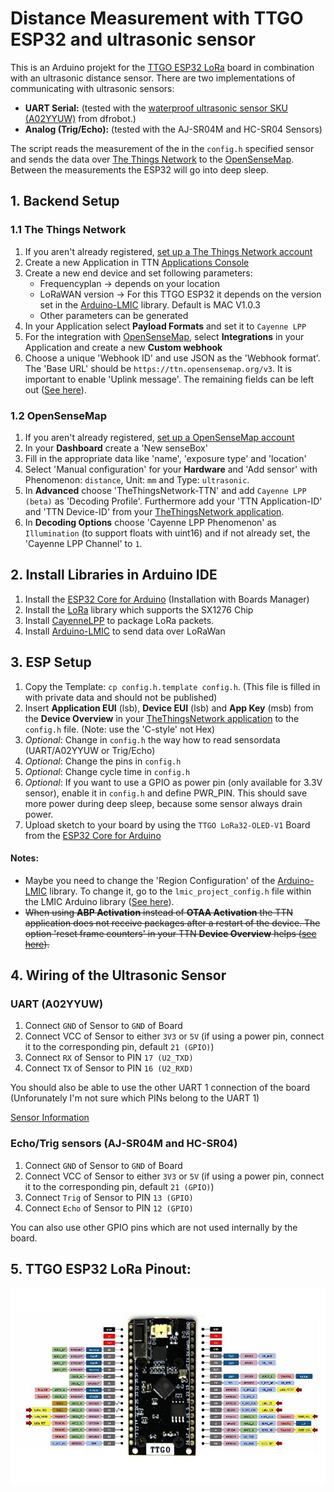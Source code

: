 # Distance Measurement with TTGO ESP32 and ultrasonic sensor

This is an Arduino projekt for the [TTGO ESP32 LoRa](http://www.lilygo.cn/prod_view.aspx?TypeId=50003&Id=1141&FId=t3:50003:3) board in combination with an ultrasonic distance sensor. There are two implementations of communicating with ultrasonic sensors:

- **UART Serial:** (tested with the [waterproof ultrasonic sensor SKU (A02YYUW)](https://wiki.dfrobot.com/A02YYUW%20Waterproof%20Ultrasonic%20Sensor%20SKU:%20SEN0311) from dfrobot.)
- **Analog (Trig/Echo):**  (tested with the AJ-SR04M and HC-SR04 Sensors)

The script reads the measurement of the in the `config.h` specified sensor and sends the data over [The Things Network](https://www.thethingsnetwork.org/) to the [OpenSenseMap](https://opensensemap.org/). Between the measurements the ESP32 will go into deep sleep.

## 1. Backend Setup

### 1.1 The Things Network
1. If you aren't already registered, [set up a The Things Network account](https://account.thethingsnetwork.org/register)
2. Create a new Application in TTN [Applications Console](https://console.thethingsnetwork.org/applications)
3. Create a new end device and set following parameters: 
    * Frequencyplan -> depends on your location
    * LoRaWAN version -> For this TTGO ESP32 it depends on the version set in the [Arduino-LMIC](https://github.com/mcci-catena/arduino-lmic) library. Default is MAC V1.0.3
    * Other parameters can be generated
4. In your Application select **Payload Formats** and set it to `Cayenne LPP`
5. For the integration with [OpenSenseMap](https://opensensemap.org/), select **Integrations** in your Application and create a new **Custom webhook**
6. Choose a unique 'Webhook ID' and use JSON as the 'Webhook format'. The 'Base URL' should be `https://ttn.opensensemap.org/v3`. It is important to enable 'Uplink message'. The remaining fields can be left out ([See here](https://forum.sensebox.de/t/cayenne-ttnv2-3-nach-osem-functioniert-nicht/1215/7)).

### 1.2 OpenSenseMap
1. If you aren't already registered, [set up a OpenSenseMap account](https://opensensemap.org/register)
2. In your **Dashboard** create a 'New senseBox'
3. Fill in the appropriate data like 'name', 'exposure type' and 'location'
4. Select 'Manual configuration' for your **Hardware** and 'Add sensor' with Phenomenon: `distance`, Unit: `mm` and Type: `ultrasonic`.
5. In **Advanced** choose 'TheThingsNetwork-TTN' and add `Cayenne LPP (beta)` as 'Decoding Profile'. Furthermore add your 'TTN Application-ID' and 'TTN Device-ID' from your [TheThingsNetwork application](https://console.thethingsnetwork.org/applications).
6. In **Decoding Options** choose 'Cayenne LPP Phenomenon' as `Illumination` (to support floats with uint16) and if not already set, the 'Cayenne LPP Channel' to `1`.

## 2. Install Libraries in Arduino IDE
1. Install the [ESP32 Core for Arduino](https://github.com/espressif/arduino-esp32/blob/master/docs/arduino-ide/boards_manager.md) (Installation with Boards Manager)
2. Install the [LoRa](https://github.com/sandeepmistry/arduino-LoRa) library which supports the SX1276 Chip
3. Install [CayenneLPP](https://github.com/sabas1080/CayenneLPP) to package LoRa packets.
4. Install [Arduino-LMIC](https://github.com/mcci-catena/arduino-lmic) to send data over LoRaWan

## 3. ESP Setup
1. Copy the Template: `cp config.h.template config.h`. (This file is filled in with private data and should not be published)
2. Insert **Application EUI** (lsb), **Device EUI** (lsb) and **App Key** (msb) from the **Device Overview** in your [TheThingsNetwork application](https://console.thethingsnetwork.org/applications) to the `config.h` file. (Note: use the 'C-style' not Hex)
3. *Optional*: Change in `config.h` the way how to read sensordata (UART/A02YYUW or Trig/Echo)
4. *Optional*: Change the pins in `config.h`
5. *Optional*: Change cycle time in `config.h`
6. *Optional*: If you want to use a GPIO as power pin (only available for 3.3V sensor), enable it in `config.h` and define PWR_PIN. This should save more power during deep sleep, because some sensor always drain power.
7. Upload sketch to your board by using the `TTGO LoRa32-OLED-V1` Board from the [ESP32 Core for Arduino](https://github.com/espressif/arduino-esp32/blob/master/docs/arduino-ide/boards_manager.md)

#### Notes:

- Maybe you need to change the 'Region Configuration' of the [Arduino-LMIC](https://github.com/mcci-catena/arduino-lmic) library. To change it, go to the `lmic_project_config.h` file within the LMIC Arduino library ([See here](https://github.com/mcci-catena/arduino-lmic#configuration)).
- ~~When using **ABP Activation** instead of **OTAA Activation** the TTN application does not receive packages after a restart of the device. The option 'reset frame counters' in your TTN **Device Overview** helps ([see here](https://forum.sodaq.com/t/not-receiving-data-until-frame-counter-reset-in-ttn-console/632/3)).~~

## 4. Wiring of the Ultrasonic Sensor

### UART (A02YYUW)
1. Connect `GND` of Sensor to `GND` of Board
2. Connect VCC of Sensor to either `3V3` or `5V` (if using a power pin, connect it to the corresponding pin, default `21 (GPIO)`)
3. Connect `RX` of Sensor to PIN `17 (U2_TXD)` 
4. Connect `TX` of Sensor to PIN `16 (U2_RXD)`

You should also be able to use the other UART 1 connection of the board (Unforunately I'm not sure which PINs belong to the UART 1)

[Sensor Information](https://wiki.dfrobot.com/A02YYUW%20Waterproof%20Ultrasonic%20Sensor%20SKU:%20SEN0311)

### Echo/Trig sensors (AJ-SR04M and HC-SR04)
1. Connect `GND` of Sensor to `GND` of Board
2. Connect VCC of Sensor to either `3V3` or `5V` (if using a power pin, connect it to the corresponding pin, default `21 (GPIO)`)
3. Connect `Trig` of Sensor to PIN `13 (GPIO)` 
4. Connect `Echo` of Sensor to PIN `12 (GPIO)`

You can also use other GPIO pins which are not used internally by the board.

## 5. TTGO ESP32 LoRa Pinout:
![ESP Pinout](images/esp_pinout.jpeg)


